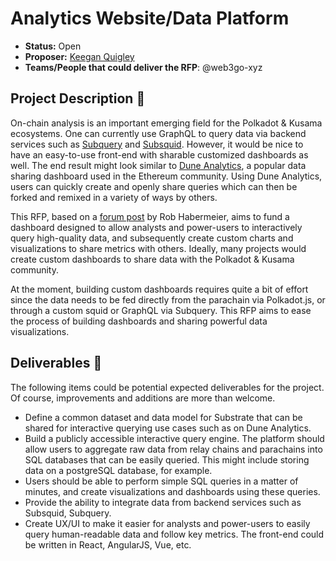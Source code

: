 # Analytics Website/Data Platform

* **Status:** Open 
* **Proposer:** [Keegan Quigley](https://github.com/keeganquigley)
* **Teams/People that could deliver the RFP**: @web3go-xyz

## Project Description :page_facing_up: 
On-chain analysis is an important emerging field for the Polkadot & Kusama ecosystems. One can currently use GraphQL to query data via backend services such as [Subquery](https://explorer.subquery.network/) and [Subsquid](https://app.subsquid.io). However, it would be nice to have an easy-to-use front-end with sharable customized dashboards as well. The end result might look similar to [Dune Analytics](https://dune.com/browse/dashboards), a popular data sharing dashboard used in the Ethereum community. Using Dune Analytics, users can quickly create and openly share queries which can then be forked and remixed in a variety of ways by others.

This RFP, based on a [forum post](https://forum.polkadot.network/t/dune-analytics-style-data-service-for-polkadot-kusama/271) by Rob Habermeier, aims to fund a dashboard designed to allow analysts and power-users to interactively query high-quality data, and subsequently create custom charts and visualizations to share metrics with others. Ideally, many projects would create custom dashboards to share data with the Polkadot & Kusama community.

At the moment, building custom dashboards requires quite a bit of effort since the data needs to be fed directly from the parachain via Polkadot.js, or through a custom squid or GraphQL via Subquery. This RFP aims to ease the process of building dashboards and sharing powerful data visualizations.

## Deliverables :nut_and_bolt:
The following items could be potential expected deliverables for the project. Of course, improvements and additions are more than welcome.

- Define a common dataset and data model for Substrate that can be shared for interactive querying use cases such as on Dune Analytics.
- Build a publicly accessible interactive query engine. The platform should allow users to aggregate raw data from relay chains and parachains into SQL databases that can be easily queried. This might include storing data on a postgreSQL database, for example.
- Users should be able to perform simple SQL queries in a matter of minutes, and create visualizations and dashboards using these queries.
- Provide the ability to integrate data from backend services such as Subsquid, Subquery.
- Create UX/UI to make it easier for analysts and power-users to easily query human-readable data and follow key metrics. The front-end could be written in React, AngularJS, Vue, etc.
